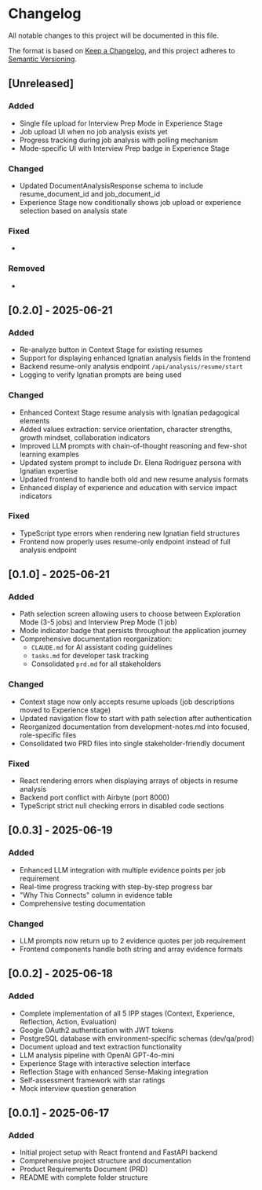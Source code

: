 # Changelog

All notable changes to this project will be documented in this file.

The format is based on [Keep a Changelog](https://keepachangelog.com/en/1.0.0/),
and this project adheres to [Semantic Versioning](https://semver.org/spec/v2.0.0.html).

## [Unreleased]

### Added
- Single file upload for Interview Prep Mode in Experience Stage
- Job upload UI when no job analysis exists yet
- Progress tracking during job analysis with polling mechanism
- Mode-specific UI with Interview Prep badge in Experience Stage

### Changed
- Updated DocumentAnalysisResponse schema to include resume_document_id and job_document_id
- Experience Stage now conditionally shows job upload or experience selection based on analysis state

### Fixed
- 

### Removed
- 

## [0.2.0] - 2025-06-21

### Added
- Re-analyze button in Context Stage for existing resumes
- Support for displaying enhanced Ignatian analysis fields in the frontend
- Backend resume-only analysis endpoint `/api/analysis/resume/start`
- Logging to verify Ignatian prompts are being used

### Changed
- Enhanced Context Stage resume analysis with Ignatian pedagogical elements
- Added values extraction: service orientation, character strengths, growth mindset, collaboration indicators
- Improved LLM prompts with chain-of-thought reasoning and few-shot learning examples
- Updated system prompt to include Dr. Elena Rodriguez persona with Ignatian expertise
- Updated frontend to handle both old and new resume analysis formats
- Enhanced display of experience and education with service impact indicators

### Fixed
- TypeScript type errors when rendering new Ignatian field structures
- Frontend now properly uses resume-only endpoint instead of full analysis endpoint

## [0.1.0] - 2025-06-21

### Added
- Path selection screen allowing users to choose between Exploration Mode (3-5 jobs) and Interview Prep Mode (1 job)
- Mode indicator badge that persists throughout the application journey
- Comprehensive documentation reorganization:
  - `CLAUDE.md` for AI assistant coding guidelines
  - `tasks.md` for developer task tracking
  - Consolidated `prd.md` for all stakeholders

### Changed
- Context stage now only accepts resume uploads (job descriptions moved to Experience stage)
- Updated navigation flow to start with path selection after authentication
- Reorganized documentation from development-notes.md into focused, role-specific files
- Consolidated two PRD files into single stakeholder-friendly document

### Fixed
- React rendering errors when displaying arrays of objects in resume analysis
- Backend port conflict with Airbyte (port 8000)
- TypeScript strict null checking errors in disabled code sections

## [0.0.3] - 2025-06-19

### Added
- Enhanced LLM integration with multiple evidence points per job requirement  
- Real-time progress tracking with step-by-step progress bar
- "Why This Connects" column in evidence table
- Comprehensive testing documentation

### Changed
- LLM prompts now return up to 2 evidence quotes per job requirement
- Frontend components handle both string and array evidence formats

## [0.0.2] - 2025-06-18

### Added
- Complete implementation of all 5 IPP stages (Context, Experience, Reflection, Action, Evaluation)
- Google OAuth2 authentication with JWT tokens
- PostgreSQL database with environment-specific schemas (dev/qa/prod)
- Document upload and text extraction functionality
- LLM analysis pipeline with OpenAI GPT-4o-mini
- Experience Stage with interactive selection interface
- Reflection Stage with enhanced Sense-Making integration
- Self-assessment framework with star ratings
- Mock interview question generation

## [0.0.1] - 2025-06-17

### Added
- Initial project setup with React frontend and FastAPI backend
- Comprehensive project structure and documentation
- Product Requirements Document (PRD)
- README with complete folder structure
